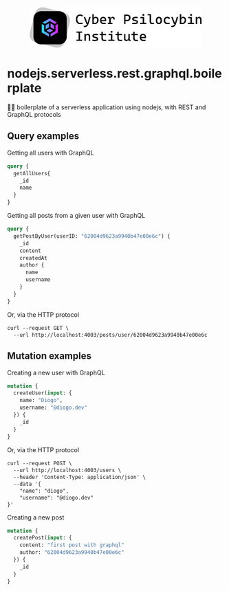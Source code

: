 <h3 align="center">
  <img src="./assets/images/cyber-psilocybin-logo.png" width="400">
</h3>


# nodejs.serverless.rest.graphql.boilerplate
🧙‍♂️ boilerplate of a serverless application using nodejs, with REST and GraphQL protocols

## Query examples

Getting all users with GraphQL

```graphql
query {
  getAllUsers{
    _id
    name
  }
}
```

Getting all posts from a given user with GraphQL

```graphql
query {
  getPostByUser(userID: "62004d9623a9940b47e00e6c") {
    _id
    content
    createdAt
    author {
      name
      username
    }
  }
}
```
Or, via the HTTP protocol

```curl
curl --request GET \
  --url http://localhost:4003/posts/user/62004d9623a9940b47e00e6c
```

## Mutation examples

Creating a new user with GraphQL

```graphql
mutation {
  createUser(input: {
    name: "Diogo",
    username: "@diogo.dev"
  }) {
    _id
  }
}
```
Or, via the HTTP protocol
```curl
curl --request POST \
  --url http://localhost:4003/users \
  --header 'Content-Type: application/json' \
  --data '{
	"name": "diogo",
	"username": "@diogo.dev"
}'
```

Creating a new post

```graphql
mutation {
  createPost(input: {
    content: "first post with graphql"
    author: "62004d9623a9940b47e00e6c"
  }) {
    _id
  }
}
```
